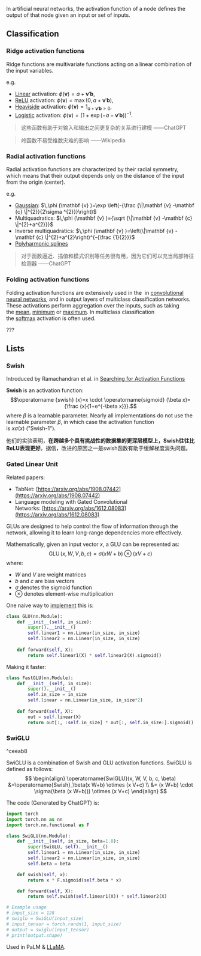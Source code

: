 In artificial neural networks, the activation function of a node defines the output of that node given an input or set of inputs.

## Classification

### Ridge activation functions

Ridge functions are multivariate functions acting on a linear combination of the input variables.

e.g.
- [Linear](https://en.wikipedia.org/wiki/Linear "Linear") activation: $\phi (\mathbf {v} )=a+\mathbf {v} '\mathbf {b}$,
- [ReLU](https://en.wikipedia.org/wiki/ReLU "ReLU") activation: $\phi (\mathbf {v} )=\max(0,a+\mathbf {v} '\mathbf {b} )$,
- [Heaviside](https://en.wikipedia.org/wiki/Heaviside_function "Heaviside function") activation: $\phi (\mathbf {v} )=1_{a+\mathbf {v} '\mathbf {b} >0}$,
- [Logistic](https://en.wikipedia.org/wiki/Logistic_function "Logistic function") activation: $\phi (\mathbf {v} )=(1+\exp(-a-\mathbf {v} '\mathbf {b} ))^{-1}$.

> 这些函数有助于对输入和输出之间更复杂的关系进行建模
> ——ChatGPT

> 岭函数不易受维数灾难的影响
> ——Wikipedia

### Radial activation functions

Radial activation functions are characterized by their radial symmetry, which means that their output depends only on the distance of the input from the origin (center).

e.g.
-   [Gaussian](https://en.wikipedia.org/wiki/Gaussian_function "Gaussian function"): $\,\phi (\mathbf {v} )=\exp \left(-{\frac {\|\mathbf {v} -\mathbf {c} \|^{2}}{2\sigma ^{2}}}\right)$
-   Multiquadratics: $\,\phi (\mathbf {v} )={\sqrt {\|\mathbf {v} -\mathbf {c} \|^{2}+a^{2}}}$
-   Inverse multiquadratics: $\,\phi (\mathbf {v} )=\left(\|\mathbf {v} -\mathbf {c} \|^{2}+a^{2}\right)^{-{\frac {1}{2}}}$
-   [Polyharmonic splines](https://en.wikipedia.org/wiki/Polyharmonic_spline "Polyharmonic spline")

> 对于函数逼近、插值和模式识别等任务很有用，因为它们可以充当局部特征检测器
> ——ChatGPT

### Folding activation functions

Folding activation functions are extensively used in the [](https://en.wikipedia.org/wiki/Convolutional_neural_network#Pooling_layers%20%22Convolutional%20neural%20network%22) in [convolutional neural networks](https://en.wikipedia.org/wiki/Convolutional_neural_network "Convolutional neural network"), and in output layers of multiclass classification networks. These activations perform aggregation over the inputs, such as taking the [mean](https://en.wikipedia.org/wiki/Mean "Mean"), [minimum](https://en.wikipedia.org/wiki/Minimum "Minimum") or [maximum](https://en.wikipedia.org/wiki/Maximum "Maximum"). In multiclass classification the [softmax](https://en.wikipedia.org/wiki/Softmax_function "Softmax function") activation is often used.

???

## Lists

### Swish

Introduced by Ramachandran et al. in [Searching for Activation Functions](https://paperswithcode.com/paper/searching-for-activation-functions)

**Swish** is an activation function:
$$\operatorname {swish} (x)=x \cdot \operatorname{sigmoid} (\beta x)={\frac {x}{1+e^{-\beta x}}}.$$
where $\beta$ is a learnable parameter. Nearly all implementations do not use the learnable parameter $\beta$, in which case the activation function is $x\sigma(x)$ ("Swish-1").

他们的实验表明，**在跨越多个具有挑战性的数据集的更深层模型上，Swish往往比ReLU表现更好**。据信，改进的原因之一是swish函数有助于缓解梯度消失问题。

### Gated Linear Unit

Related papers:  
* TabNet: [https://arxiv.org/abs/1908.07442](https://arxiv.org/abs/1908.07442)  
* Language modeling with Gated Convolutional Networks: [https://arxiv.org/abs/1612.08083](https://arxiv.org/abs/1612.08083)

GLUs are designed to help control the flow of information through the network, allowing it to learn long-range dependencies more effectively.

Mathematically, given an input vector $x$, a GLU can be represented as:
$$
\operatorname{GLU}(x, W, V, b, c)=\sigma(x W+b) \otimes (x V+c)
$$
where:
- $W$ and $V$ are weight matrices
- $b$ and $c$ are bias vectors
- $σ$ denotes the sigmoid function
- $\otimes$ denotes element-wise multiplication

One naive way to [implement](https://github.com/hermesdt/machine_learning/blob/master/GLU.ipynb) this is:
```python
class GLU(nn.Module):
    def __init__(self, in_size):
        super().__init__()
        self.linear1 = nn.Linear(in_size, in_size)
        self.linear2 = nn.Linear(in_size, in_size)
    
    def forward(self, X):
        return self.linear1(X) * self.linear2(X).sigmoid()
```

Making it faster:
```python
class FastGLU(nn.Module):
    def __init__(self, in_size):
        super().__init__()
        self.in_size = in_size
        self.linear = nn.Linear(in_size, in_size*2)
    
    def forward(self, X):
        out = self.linear(X)
        return out[:, :self.in_size] * out[:, self.in_size:].sigmoid()
```


### SwiGLU
^ceeab8

SwiGLU is a combination of Swish and GLU activation functions. SwiGLU is defined as follows:
$$
\begin{align} 
\operatorname{SwiGLU}(x, W, V, b, c, \beta)
&=\operatorname{Swish}_\beta(x W+b) \otimes (x V+c) \\ 
&= (x W+b) \cdot \sigma(\beta (x W+b))) \otimes (x V+c)
\end{align}
$$

The code (Generated by ChatGPT) is:
```python
import torch
import torch.nn as nn
import torch.nn.functional as F

class SwiGLU(nn.Module):
    def __init__(self, in_size, beta=1.0):
        super(SwiGLU, self).__init__()
        self.linear1 = nn.Linear(in_size, in_size)
        self.linear2 = nn.Linear(in_size, in_size)
        self.beta = beta

    def swish(self, x):
        return x * F.sigmoid(self.beta * x)

    def forward(self, X):
        return self.swish(self.linear1(X)) * self.linear2(X)

# Example usage
# input_size = 128
# swiglu = SwiGLU(input_size)
# input_tensor = torch.randn(1, input_size)
# output = swiglu(input_tensor)
# print(output.shape)
```

Used in PaLM & [LLaMA](4.%20Artificial%20intelligence/2.%20Approaches/Artificial%20neural%20network/Large%20language%20model/Models/LLaMA.md).







